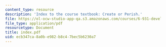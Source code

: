 ```yaml
---
content_type: resource
description: 'Index to the course textbook: Create or Perish.'
file: https://ol-ocw-studio-app-qa.s3.amazonaws.com/courses/6-931-development-of-inventions-and-creative-ideas-spring-2008/ecb347ca8a0be982b8c47bec5b6230a7_index.pdf
file_type: application/pdf
resourcetype: Document
title: index.pdf
uid: ecb347ca-8a0b-e982-b8c4-7bec5b6230a7
---
```

